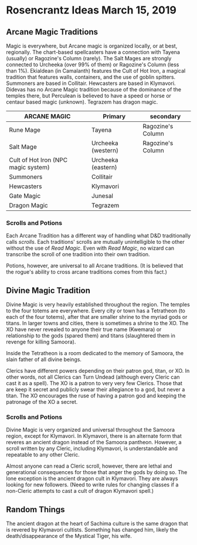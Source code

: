 # Rosencrantz Ideas March 15, 2019

## Arcane Magic Traditions

Magic is everywhere, but Arcane magic is organized locally, or at best, regionally. The chart-based spellcasters have a connection with Tayena (usually) or Ragozine's Column (rarely). The Salt Mages are strongly connected to Urcheeka (over 99% of them) or Ragozine's Column (less than 1%). Ekialdean (in Camalanth) features the Cult of Hot Iron, a magical tradition that features walls, containers, and the use of goblin spitters. Summoners are based in Collitair. Hewcasters are based in Klymavori. Didevas has no Arcane Magic tradition because of the dominance of the temples there, but Perculean is believed to have a speed or horse or centaur based magic (unknown). Tegrazem has dragon magic.

| ARCANE MAGIC                        | Primary            | secondary         |
| ----------------------------------- | ------------------ | ----------------- |
| Rune Mage                           | Tayena             | Ragozine's Column |
| Salt Mage                           | Urcheeka (western) | Ragozine's Column |
| Cult of Hot Iron (NPC magic system) | Urcheeka (eastern) |                   |
| Summoners                           | Collitair          |                   |
| Hewcasters                          | Klymavori          |                   |
| Gate Magic                          | Junesal            |                   |
| Dragon Magic                        | Tegrazem           |                   |

### Scrolls and Potions

Each Arcane Tradition has a different way of handling what D&D traditionally calls *scrolls*. Each traditions' scrolls are mutually unintelligible to the other without the use of *Read Magic*. Even with *Read Magic*, no wizard can transcribe the scroll of one tradition into their own tradition. 

Potions, however, are universal to all Arcane traditions. (It is believed that the rogue's ability to cross arcane traditions comes from this fact.)

## Divine Magic Tradition

Divine Magic is very heavily established throughout the region. The temples to the four totems are everywhere. Every city or town has a Tetratheon (to each of the four totems), after that are smaller shrine to the myriad gods or titans. In larger towns and cities, there is sometimes a shrine to the XO. The XO have never revealed to anyone their true name (Kwemara) or relationship to the gods (spared them) and titans (slaughtered them in revenge for killing Samoora).

Inside the Tetratheon is a room dedicated to the memory of Samoora, the slain father of all divine beings.

Clerics have different powers depending on their patron god, titan, or XO. In other words, not all Clerics can Turn Undead (although every Cleric can cast it as a spell). The XO is a patron to very very few Clerics. Those that are keep it secret and publicly swear their allegiance to a god, but never a titan. The XO encourages the ruse of having a patron god and keeping the patronage of the XO a secret.

### Scrolls and Potions

Divine Magic is very organized and universal throughout the Samoora region, except for Klymavori. In Klymavori, there is an alternate form that reveres an ancient dragon instead of the Samoora pantheon. However, a scroll written by any Cleric, including Klymavori, is understandable and repeatable to any other Cleric.

Almost anyone can read a Cleric scroll, however, there are lethal and generational consequences for those that anger the gods by doing so. The lone exception is the ancient dragon cult in Klymavori. They are always looking for new followers. (Need to write rules for changing classes if a non-Cleric attempts to cast a cult of dragon Klymavori spell.)

## Random Things

The ancient dragon at the heart of Sachima culture is the same dragon that is revered by Klymavori cultists. Something has changed him, likely the death/disappearance of the Mystical Tiger, his wife.